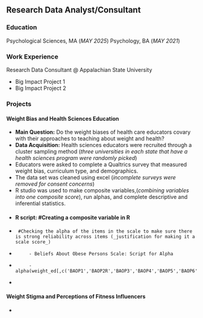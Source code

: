## Research Data Analyst/Consultant

### Education 
Psychological Sciences, MA (_MAY 2025_)
Psychology, BA (_MAY 2021_)

### Work Experience
Research Data Consultant @ Appalachian State University
- Big Impact Project 1
- Big Impact Project 2

### Projects
#### Weight Bias and Health Sciences Education 
- **Main Question:** Do the weight biases of health care educators covary with their approaches to teaching about weight and health?
- **Data Acquisition:** Health sciences educators were recruited through a cluster sampling method (_three universities in each state that have a health sciences program were randomly picked_)
-   Educators were asked to complete a Qualtrics survey that measured weight bias, curriculum type, and demographics.
-   The data set was cleaned using excel (_incomplete surveys were removed for consent concerns_)
-   R studio was used to make composite variables,(_combining variables into one composite score_), run alphas, and complete descriptive and inferential statistics.
-  #### R script: #Creating a composite variable in R
-      #Checking the alpha of the items in the scale to make sure there is strong reliability across items (_justification for making it a scale score_)
-          - Beliefs About Obese Persons Scale: Script for Alpha
-          - alpha(weight_ed[,c('BAOP1','BAOP2R','BAOP3','BAOP4','BAOP5','BAOP6','BAOP7R','BAOP8')])
-      
#### Weight Stigma and Perceptions of Fitness Influencers 
- 

